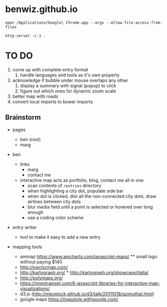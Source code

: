 # benwiz.github.io

```
open /Applications/Google\ Chrome.app --args --allow-file-access-from-files
```

```
http-server -c-1 .
```

# TO DO

1. come up with complete entry format
    1. handle languages and tools as it's own property
1. acknowledge if bubble under mouse overlaps any other
    1. display a summary with signal (popup) to click
    1. figure out which ones for dynamic zoom scale
1. better map with roads
1. convert local imports to bower imports

## Brainstorm

- pages
    - ben (root)
    - marg

- ben
    - links
        - marg
        - contact me
    - interactive map acts as portfolio, blog, contact me all in one
        - scan contents of `/entries` directory
        - when highlighting a city dot, populate side bar
        - when dot is clicked, dim all the non-connected city dots, draw airlines between city dots
        - blur media field until a point is selected or hovered over long enough
        - use a coding color scheme

- entry writer
    - tool to make it easy to add a new entry





- mapping tools
    - ammap https://www.amcharts.com/javascript-maps/ ** small logo without paying $140
    - http://jvectormap.com/
    - http://kartograph.org/ * http://kartograph.org/showcase/italia/
    - http://polymaps.org/
    - https://onextrapixel.com/8-javascript-libraries-for-interactive-map-visualizations/
    - d3.js (http://mbostock.github.io/d3/talk/20111018/azimuthal.html)
    - google maps https://mapstyle.withgoogle.com/
